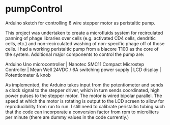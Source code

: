 pumpControl
===========

Arduino sketch for controlling 8 wire stepper motor as peristaltic pump.

This project was undertaken to create a microfluids system for recirculated panning of phage libraries over cells (e.g. activated CD4 cells, dendritic cells, etc.) and non-recirculated washing of non-specific phage off of those cells. I had a working peristaltic pump from a biacore T100 as the core of the system. Additional major components to control the pump are:

Arduino Uno microcontroller | Nanotec SMC11 Compact Microstep Controller | Mean Well 24VDC / 6A switching power supply | LCD display | Potentiometer & knob

As implemented, the Arduino takes input from the potentiometer and sends a clock signal to the stepper driver, which in turn sends coordinated, high power pulses to the stepper motor. The motor is wired bipolar parallel. The speed at which the motor is rotating is output to the LCD screen to allow for reproducibility from run to run. I still need to calibrate peristaltic tubing such that the code can incorporate a conversion factor from rpm to microliters per minute (there are dummy values in the code currently.) 
